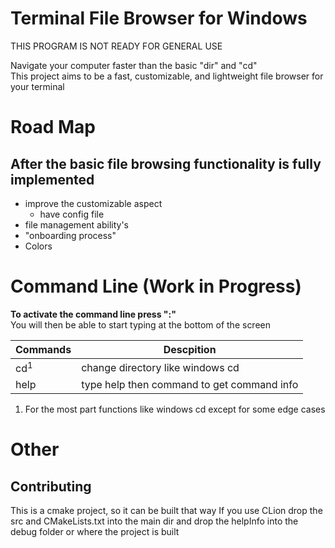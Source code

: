 # Terminal File Browser for Windows
THIS PROGRAM IS NOT READY FOR GENERAL USE

Navigate your computer faster than the basic "dir" and "cd" <br>
This project aims to be a fast, customizable, and lightweight file browser for your terminal


# Road Map
## After the basic file browsing functionality is fully implemented
* improve the customizable aspect
  * have config file
* file management ability's
* "onboarding process"
* Colors


# Command Line (Work in Progress)
**To activate the command line press ":"** <br>
You will then be able to start typing at the bottom of the screen


| Commands       | Descpition |
|----------------|-----------|
| cd<sup>1</sup> | change directory like windows cd |
| help | type help then command to get command info |


1. For the most part functions like windows cd except for some edge cases


# Other
## Contributing
This is a cmake project, so it can be built that way
If you use CLion drop the src and CMakeLists.txt into the main dir
and drop the helpInfo into the debug folder or where the project is built
